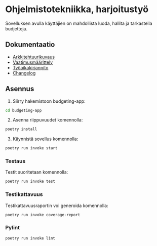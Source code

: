 # Ohjelmistotekniikka, harjoitustyö

Sovelluksen avulla käyttäjien on mahdollista luoda, hallita ja tarkastella budjetteja. 

## Dokumentaatio
- [Arkkitehtuurikuvaus](./budgeting-app/dokumentaatio/arkkitehtuuri.md)
- [Vaatimusmäärittely](./budgeting-app/dokumentaatio/vaatimusmaarittely.md)
- [Työaikakirjanpito](./budgeting-app/dokumentaatio/tuntikirjanpito.md)
- [Changelog](./budgeting-app/dokumentaatio/changelog.md)

## Asennus

1. Siirry hakemistoon budgeting-app:

```bash
cd budgeting-app
```
2. Asenna riippuvuudet komennolla:
   
```bash
poetry install
```

3. Käynnistä sovellus komennolla:
```bash
poetry run invoke start
```

### Testaus

Testit suoritetaan komennolla:

```bash
poetry run invoke test
```
### Testikattavuus

Testikattavuusraportin voi generoida komennolla:

```bash
poetry run invoke coverage-report
```

### Pylint

```bash
poetry run invoke lint
```


